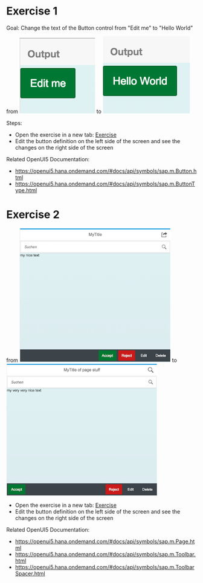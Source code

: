 # Exercise 1

Goal: Change the text of the Button control from "Edit me" to "Hello World"

from ![](Exercise1/src.png) to ![](Exercise1/goal.png)

Steps:
- Open the exercise in a new tab: [Exercise](http://jsbin.com/kupazaw/9/embed?html,output)
- Edit the button definition on the left side of the screen and see the changes on the right side of the screen

Related OpenUI5 Documentation:
- https://openui5.hana.ondemand.com/#docs/api/symbols/sap.m.Button.html
- https://openui5.hana.ondemand.com/#docs/api/symbols/sap.m.ButtonType.html


# Exercise 2

from
<img src="Exercise2/src.png" width="400">
to
<img src="Exercise2/goal.png" width="400">

- Open the exercise in a new tab: [Exercise](http://jsbin.com/hofidir/13/embed?html,output)
- Edit the button definition on the left side of the screen and see the changes on the right side of the screen

Related OpenUI5 Documentation:
- https://openui5.hana.ondemand.com/#docs/api/symbols/sap.m.Page.html
- https://openui5.hana.ondemand.com/#docs/api/symbols/sap.m.Toolbar.html
- https://openui5.hana.ondemand.com/#docs/api/symbols/sap.m.ToolbarSpacer.html